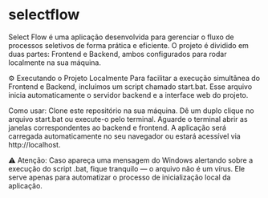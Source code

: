 # selectflow
Select Flow é uma aplicação desenvolvida para gerenciar o fluxo de processos seletivos de forma prática e eficiente. O projeto é dividido em duas partes: Frontend e Backend, ambos configurados para rodar localmente na sua máquina.

⚙️ Executando o Projeto Localmente
Para facilitar a execução simultânea do Frontend e Backend, incluímos um script chamado start.bat. Esse arquivo inicia automaticamente o servidor backend e a interface web do projeto.

Como usar:
Clone este repositório na sua máquina.
Dê um duplo clique no arquivo start.bat ou execute-o pelo terminal.
Aguarde o terminal abrir as janelas correspondentes ao backend e frontend.
A aplicação será carregada automaticamente no seu navegador ou estará acessível via http://localhost.

⚠️ Atenção: Caso apareça uma mensagem do Windows alertando sobre a execução do script .bat, fique tranquilo — o arquivo não é um vírus. Ele serve apenas para automatizar o processo de inicialização local da aplicação.